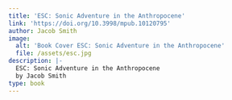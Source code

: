 ```yaml
---
title: 'ESC: Sonic Adventure in the Anthropocene'
link: 'https://doi.org/10.3998/mpub.10120795'
author: Jacob Smith
image:
  alt: 'Book Cover ESC: Sonic Adventure in the Anthropocene'
  file: /assets/esc.jpg
description: |-
  ESC: Sonic Adventure in the Anthropocene
  by Jacob Smith
type: book
---
```


